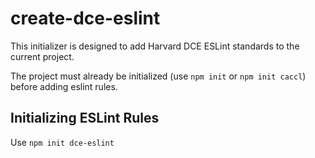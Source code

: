 # create-dce-eslint

This initializer is designed to add Harvard DCE ESLint standards to the current project.

The project must already be initialized (use `npm init` or `npm init caccl`) before adding eslint rules.

## Initializing ESLint Rules

Use `npm init dce-eslint`
